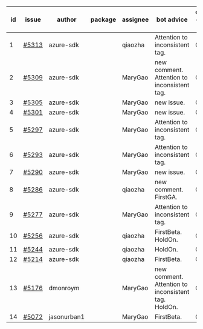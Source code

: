 | id | issue | author | package | assignee | bot advice | created date of issue | target release date | date from target |
| ------ | ------ | ------ | ------ | ------ | ------ | ------ | ------ | :-----: |
| 1 | [#5313](https://github.com/Azure/sdk-release-request/issues/5313) | azure-sdk |  | qiaozha | Attention to inconsistent tag. | 07-01 | 07-25 |  |
| 2 | [#5309](https://github.com/Azure/sdk-release-request/issues/5309) | azure-sdk |  | MaryGao | new comment. Attention to inconsistent tag. | 06-27 | 07-26 |  |
| 3 | [#5305](https://github.com/Azure/sdk-release-request/issues/5305) | azure-sdk |  | MaryGao | new issue. | 06-27 | 07-25 |  |
| 4 | [#5301](https://github.com/Azure/sdk-release-request/issues/5301) | azure-sdk |  | MaryGao | new issue. | 06-26 | 07-26 |  |
| 5 | [#5297](https://github.com/Azure/sdk-release-request/issues/5297) | azure-sdk |  | MaryGao | Attention to inconsistent tag. | 06-25 | 07-26 |  |
| 6 | [#5293](https://github.com/Azure/sdk-release-request/issues/5293) | azure-sdk |  | MaryGao | Attention to inconsistent tag. | 06-25 | 07-25 |  |
| 7 | [#5290](https://github.com/Azure/sdk-release-request/issues/5290) | azure-sdk |  | MaryGao | new issue. | 06-25 | 07-25 |  |
| 8 | [#5286](https://github.com/Azure/sdk-release-request/issues/5286) | azure-sdk |  | qiaozha | new comment. FirstGA. | 06-21 | 06-28 |  |
| 9 | [#5277](https://github.com/Azure/sdk-release-request/issues/5277) | azure-sdk |  | MaryGao | Attention to inconsistent tag. | 06-14 | 07-26 |  |
| 10 | [#5256](https://github.com/Azure/sdk-release-request/issues/5256) | azure-sdk |  | qiaozha | FirstBeta. HoldOn. | 06-05 | 06-28 |  |
| 11 | [#5244](https://github.com/Azure/sdk-release-request/issues/5244) | azure-sdk |  | qiaozha | HoldOn. | 06-04 | 06-21 |  |
| 12 | [#5214](https://github.com/Azure/sdk-release-request/issues/5214) | azure-sdk |  | qiaozha | FirstBeta. | 05-21 | 06-28 |  |
| 13 | [#5176](https://github.com/Azure/sdk-release-request/issues/5176) | dmonroym |  | MaryGao | new comment. Attention to inconsistent tag. HoldOn. | 04-30 | 05-24 |  |
| 14 | [#5072](https://github.com/Azure/sdk-release-request/issues/5072) | jasonurban1 |  | MaryGao | FirstBeta. | 03-22 | 05-24 |  |
